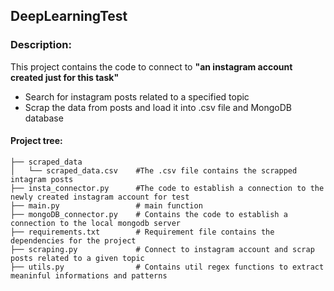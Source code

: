 ## DeepLearningTest

### Description:
  This project contains the code to connect to <b>"an instagram account created just for this task"</b>
  <ul>
  <li>Search for instagram posts related to a specified topic</li>
  <li>Scrap the data from posts and load it into .csv file and MongoDB database</li>
  </ul>

#### Project tree:

```
├── scraped_data
│   └── scraped_data.csv    #The .csv file contains the scrapped intagram posts
├── insta_connector.py      #The code to establish a connection to the newly created instagram account for test
├── main.py                 # main function 
├── mongoDB_connector.py    # Contains the code to establish a connection to the local mongodb server       
├── requirements.txt        # Requirement file contains the dependencies for the project
├── scraping.py             # Connect to instagram account and scrap posts related to a given topic
├── utils.py                # Contains util regex functions to extract meaninful informations and patterns
```
  
  
  
  
